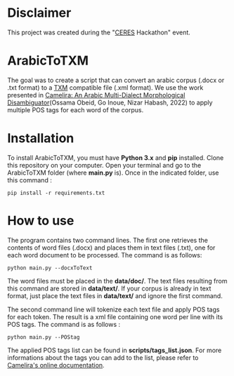 # Disclaimer

This project was created during the "[CERES](https://ceres.sorbonne-universite.fr/) Hackathon" event. 

# ArabicToTXM

The goal was to create a script that can convert an arabic corpus (.docx or .txt format) to a [TXM](https://txm.gitpages.huma-num.fr/textometrie/) compatible file  (.xml format). We use the work presented in [Camelira: An Arabic Multi-Dialect Morphological Disambiguator](https://aclanthology.org/2022.emnlp-demos.32/)(Ossama Obeid, Go Inoue, Nizar Habash, 2022) to apply multiple POS tags for each word of the corpus. 

# Installation

To install ArabicToTXM, you must have  **Python 3.x** and  **pip** installed. Clone this repository on your computer. Open your terminal and go to the ArabicToTXM folder (where **main.py** is). Once in the indicated folder, use this command :

```
pip install -r requirements.txt
```

# How to use

The program contains two command lines. The first one retrieves the contents of word files (.docx) and places them in text files (.txt), one for each word document to be processed. The command is as follows:

```
python main.py --docxToText
```

The word files must be placed in the **data/doc/**. The text files resulting from this command are stored in **data/text/**. If your corpus is already in text format, just place the text files in **data/text/** and ignore the first command.

The second command line will tokenize each text file and apply POS tags for each token. The result is a xml file containing one word per line with its POS tags. The command is as follows : 

```
python main.py --POStag
```

The applied POS tags list can be found in  **scripts/tags_list.json**. For more informations about the tags you can add to the list, please refer to [Camelira's online documentation](https://camel-tools.readthedocs.io/en/latest/api/tagger/default.html).
